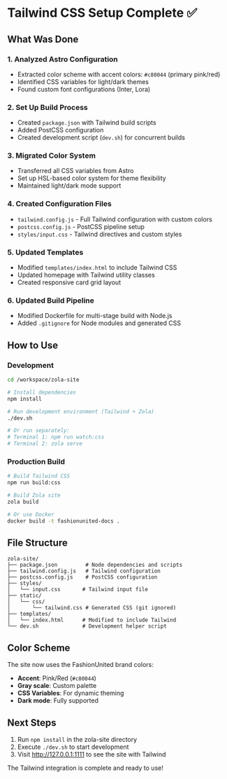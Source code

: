 # Tailwind CSS Setup Complete ✅

## What Was Done

### 1. Analyzed Astro Configuration
- Extracted color scheme with accent colors: `#c80044` (primary pink/red)
- Identified CSS variables for light/dark themes
- Found custom font configurations (Inter, Lora)

### 2. Set Up Build Process
- Created `package.json` with Tailwind build scripts
- Added PostCSS configuration
- Created development script (`dev.sh`) for concurrent builds

### 3. Migrated Color System
- Transferred all CSS variables from Astro
- Set up HSL-based color system for theme flexibility
- Maintained light/dark mode support

### 4. Created Configuration Files
- `tailwind.config.js` - Full Tailwind configuration with custom colors
- `postcss.config.js` - PostCSS pipeline setup
- `styles/input.css` - Tailwind directives and custom styles

### 5. Updated Templates
- Modified `templates/index.html` to include Tailwind CSS
- Updated homepage with Tailwind utility classes
- Created responsive card grid layout

### 6. Updated Build Pipeline
- Modified Dockerfile for multi-stage build with Node.js
- Added `.gitignore` for Node modules and generated CSS

## How to Use

### Development
```bash
cd /workspace/zola-site

# Install dependencies
npm install

# Run development environment (Tailwind + Zola)
./dev.sh

# Or run separately:
# Terminal 1: npm run watch:css
# Terminal 2: zola serve
```

### Production Build
```bash
# Build Tailwind CSS
npm run build:css

# Build Zola site
zola build

# Or use Docker
docker build -t fashionunited-docs .
```

## File Structure
```
zola-site/
├── package.json         # Node dependencies and scripts
├── tailwind.config.js   # Tailwind configuration
├── postcss.config.js    # PostCSS configuration
├── styles/
│   └── input.css       # Tailwind input file
├── static/
│   └── css/
│       └── tailwind.css # Generated CSS (git ignored)
├── templates/
│   └── index.html      # Modified to include Tailwind
└── dev.sh              # Development helper script
```

## Color Scheme
The site now uses the FashionUnited brand colors:
- **Accent**: Pink/Red (`#c80044`)
- **Gray scale**: Custom palette
- **CSS Variables**: For dynamic theming
- **Dark mode**: Fully supported

## Next Steps
1. Run `npm install` in the zola-site directory
2. Execute `./dev.sh` to start development
3. Visit http://127.0.0.1:1111 to see the site with Tailwind

The Tailwind integration is complete and ready to use!